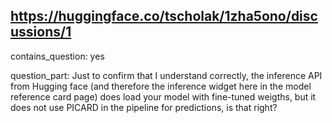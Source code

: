 ## https://huggingface.co/tscholak/1zha5ono/discussions/1

contains_question: yes

question_part: Just to confirm that I understand correctly, the inference API from Hugging face (and therefore the inference widget here in the model reference card page) does load your model with fine-tuned weigths, but it does not use PICARD in the pipeline for predictions, is that right?